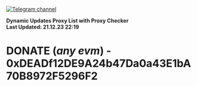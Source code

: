 [![Telegram channel](https://img.shields.io/endpoint?url=https://runkit.io/damiankrawczyk/telegram-badge/branches/master?url=https://t.me/n4z4v0d)](https://t.me/n4z4v0d) 

**Dynamic Updates Proxy List with Proxy Checker**  
**Last Updated: 21.12.23 22:19**

# DONATE (_any evm_) - 0xDEADf12DE9A24b47Da0a43E1bA70B8972F5296F2
